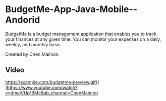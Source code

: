 # BudgetMe-App-Java-Mobile--Andorid


BudgetMe is a budget management application that enables you to track your finances at any given time. You can monitor your expenses on a daily, weekly, and monthly basis.

Created by Chen Maimon.

## Video
https://example.com/budgetme-preview.gif)](https://www.youtube.com/watch?v=dmeiVUp1BMc&ab_channel=ChenMaimon





